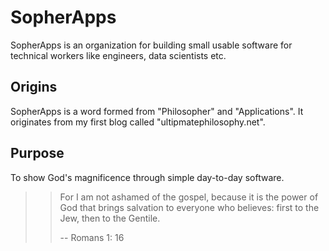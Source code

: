 # SopherApps

SopherApps is an organization for building small usable software for technical workers like engineers, data scientists etc.

## Origins

SopherApps is a word formed from "Philosopher" and "Applications". It originates from my first blog called "ultipmatephilosophy.net".

## Purpose

To show God's magnificence through simple day-to-day software.

>> For I am not ashamed of the gospel, because it is the power of God that brings salvation to everyone who believes:
>> first to the Jew, then to the Gentile.
>>
>> -- Romans 1: 16
